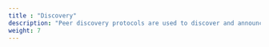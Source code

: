 ```yaml
---
title : "Discovery"
description: "Peer discovery protocols are used to discover and announce services to other peers."
weight: 7
---
```

